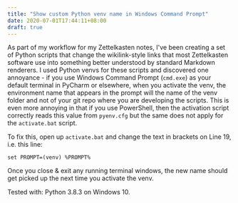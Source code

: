 ```yaml
---
title: "Show custom Python venv name in Windows Command Prompt"
date: 2020-07-01T17:44:11+08:00
draft: true
---
```


As part of my workflow for my Zettelkasten notes, I've been creating a set of Python scripts that change the wikilink-style links that most Zettelkasten software use into something better understood by standard Markdown renderers. I used Python venvs for these scripts and discovered one annoyance - if you use Windows Command Prompt (`cmd.exe`) as your default terminal in PyCharm or elsewhere, when you activate the venv, the environment name that appears in the prompt will the name of the venv folder and not of your git repo where you are developing the scripts. This is even more annoying in that if you use PowerShell, then the activation script correctly reads this value from `pyenv.cfg` but the same does not apply for the `activate.bat` script.

To fix this, open up `activate.bat` and change the text in brackets on Line 19, i.e. this line:

```shell
set PROMPT=(venv) %PROMPT%
```

Once you close & exit any running terminal windows, the new name should get picked up the next time you activate the venv.

Tested with: Python 3.8.3 on Windows 10.
